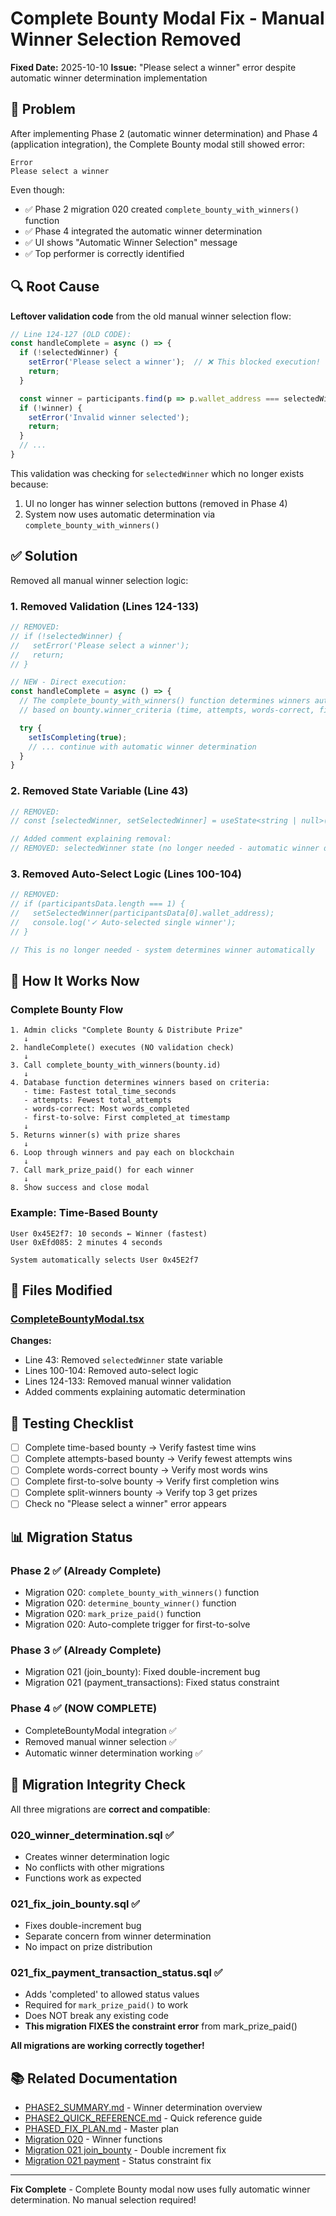 # Complete Bounty Modal Fix - Manual Winner Selection Removed

**Fixed Date:** 2025-10-10
**Issue:** "Please select a winner" error despite automatic winner determination implementation

## 🐛 Problem

After implementing Phase 2 (automatic winner determination) and Phase 4 (application integration), the Complete Bounty modal still showed error:

```
Error
Please select a winner
```

Even though:
- ✅ Phase 2 migration 020 created `complete_bounty_with_winners()` function
- ✅ Phase 4 integrated the automatic winner determination
- ✅ UI shows "Automatic Winner Selection" message
- ✅ Top performer is correctly identified

## 🔍 Root Cause

**Leftover validation code** from the old manual winner selection flow:

```typescript
// Line 124-127 (OLD CODE):
const handleComplete = async () => {
  if (!selectedWinner) {
    setError('Please select a winner');  // ❌ This blocked execution!
    return;
  }

  const winner = participants.find(p => p.wallet_address === selectedWinner);
  if (!winner) {
    setError('Invalid winner selected');
    return;
  }
  // ...
}
```

This validation was checking for `selectedWinner` which no longer exists because:
1. UI no longer has winner selection buttons (removed in Phase 4)
2. System now uses automatic determination via `complete_bounty_with_winners()`

## ✅ Solution

Removed all manual winner selection logic:

### 1. Removed Validation (Lines 124-133)
```typescript
// REMOVED:
// if (!selectedWinner) {
//   setError('Please select a winner');
//   return;
// }

// NEW - Direct execution:
const handleComplete = async () => {
  // The complete_bounty_with_winners() function determines winners automatically
  // based on bounty.winner_criteria (time, attempts, words-correct, first-to-solve)

  try {
    setIsCompleting(true);
    // ... continue with automatic winner determination
  }
}
```

### 2. Removed State Variable (Line 43)
```typescript
// REMOVED:
// const [selectedWinner, setSelectedWinner] = useState<string | null>(null);

// Added comment explaining removal:
// REMOVED: selectedWinner state (no longer needed - automatic winner determination)
```

### 3. Removed Auto-Select Logic (Lines 100-104)
```typescript
// REMOVED:
// if (participantsData.length === 1) {
//   setSelectedWinner(participantsData[0].wallet_address);
//   console.log('✓ Auto-selected single winner');
// }

// This is no longer needed - system determines winner automatically
```

## 🔄 How It Works Now

### Complete Bounty Flow
```
1. Admin clicks "Complete Bounty & Distribute Prize"
   ↓
2. handleComplete() executes (NO validation check)
   ↓
3. Call complete_bounty_with_winners(bounty.id)
   ↓
4. Database function determines winners based on criteria:
   - time: Fastest total_time_seconds
   - attempts: Fewest total_attempts
   - words-correct: Most words_completed
   - first-to-solve: First completed_at timestamp
   ↓
5. Returns winner(s) with prize shares
   ↓
6. Loop through winners and pay each on blockchain
   ↓
7. Call mark_prize_paid() for each winner
   ↓
8. Show success and close modal
```

### Example: Time-Based Bounty
```
User 0x45E2f7: 10 seconds ← Winner (fastest)
User 0xEfd085: 2 minutes 4 seconds

System automatically selects User 0x45E2f7
```

## 📁 Files Modified

### [CompleteBountyModal.tsx](../src/components/CompleteBountyModal.tsx)
**Changes:**
- Line 43: Removed `selectedWinner` state variable
- Lines 100-104: Removed auto-select logic
- Lines 124-133: Removed manual winner validation
- Added comments explaining automatic determination

## 🧪 Testing Checklist

- [ ] Complete time-based bounty → Verify fastest time wins
- [ ] Complete attempts-based bounty → Verify fewest attempts wins
- [ ] Complete words-correct bounty → Verify most words wins
- [ ] Complete first-to-solve bounty → Verify first completion wins
- [ ] Complete split-winners bounty → Verify top 3 get prizes
- [ ] Check no "Please select a winner" error appears

## 📊 Migration Status

### Phase 2 ✅ (Already Complete)
- Migration 020: `complete_bounty_with_winners()` function
- Migration 020: `determine_bounty_winner()` function
- Migration 020: `mark_prize_paid()` function
- Migration 020: Auto-complete trigger for first-to-solve

### Phase 3 ✅ (Already Complete)
- Migration 021 (join_bounty): Fixed double-increment bug
- Migration 021 (payment_transactions): Fixed status constraint

### Phase 4 ✅ (NOW COMPLETE)
- CompleteBountyModal integration ✅
- Removed manual winner selection ✅
- Automatic winner determination working ✅

## 🔐 Migration Integrity Check

All three migrations are **correct and compatible**:

### 020_winner_determination.sql ✅
- Creates winner determination logic
- No conflicts with other migrations
- Functions work as expected

### 021_fix_join_bounty.sql ✅
- Fixes double-increment bug
- Separate concern from winner determination
- No impact on prize distribution

### 021_fix_payment_transaction_status.sql ✅
- Adds 'completed' to allowed status values
- Required for `mark_prize_paid()` to work
- Does NOT break any existing code
- **This migration FIXES the constraint error** from mark_prize_paid()

**All migrations are working correctly together!**

## 📚 Related Documentation

- [PHASE2_SUMMARY.md](./DB-Calls-Fix/PHASE2_SUMMARY.md) - Winner determination overview
- [PHASE2_QUICK_REFERENCE.md](./DB-Calls-Fix/PHASE2_QUICK_REFERENCE.md) - Quick reference guide
- [PHASED_FIX_PLAN.md](./DB-Calls-Fix/PHASED_FIX_PLAN.md) - Master plan
- [Migration 020](../supabase/migrations/020_winner_determination.sql) - Winner functions
- [Migration 021 join_bounty](../supabase/migrations/021_fix_join_bounty.sql) - Double increment fix
- [Migration 021 payment](../supabase/migrations/021_fix_payment_transaction_status.sql) - Status constraint fix

---

**Fix Complete** - Complete Bounty modal now uses fully automatic winner determination. No manual selection required!
